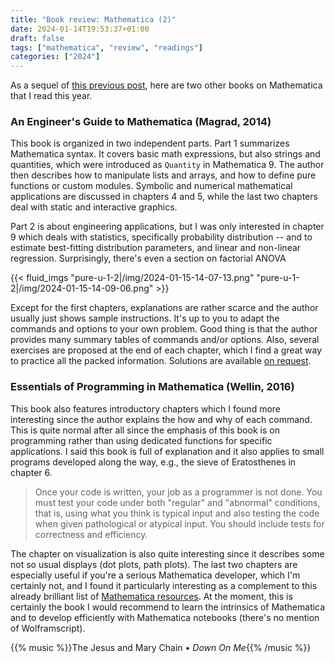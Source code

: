 ```yaml
---
title: "Book review: Mathematica (2)"
date: 2024-01-14T19:53:37+01:00
draft: false
tags: ["mathematica", "review", "readings"]
categories: ["2024"]
---
```


As a sequel of [this previous post](/post/mathematica-book-review), here are two other books on Mathematica that I read this year.

### An Engineer's Guide to Mathematica (Magrad, 2014)

This book is organized in two independent parts. Part 1 summarizes Mathematica syntax. It covers basic math expressions, but also strings and quantities, which were introduced as `Quantity` in Mathematica 9. The author then describes how to manipulate lists and arrays, and how to define pure functions or custom modules. Symbolic and numerical mathematical applications are discussed in chapters 4 and 5, while the last two chapters deal with static and interactive graphics.

Part 2 is about engineering applications, but I was only interested in chapter 9 which deals with statistics, specifically probability distribution -- and to estimate best-fitting distribution parameters, and linear and non-linear regression. Surprisingly, there's even a section on factorial ANOVA

{{< fluid_imgs "pure-u-1-2|/img/2024-01-15-14-07-13.png"
               "pure-u-1-2|/img/2024-01-15-14-09-06.png" >}}

Except for the first chapters, explanations are rather scarce and the author usually just shows sample instructions. It's up to you to adapt the commands and options to your own problem. Good thing is that the author provides many summary tables of commands and/or options. Also, several exercises are proposed at the end of each chapter, which I find a great way to practice all the packed information. Solutions are available [on request](https://www.wiley.com//legacy/wileychi/magrab/).

### Essentials of Programming in Mathematica (Wellin, 2016)

This book also features introductory chapters which I found more interesting since the author explains the how and why of each command. This is quite normal after all since the emphasis of this book is on programming rather than using dedicated functions for specific applications. I said this book is full of explanation and it also applies to small programs developed along the way, e.g., the sieve of Eratosthenes in chapter 6.

> Once your code is written, your job as a programmer is not done. You must test your code under both "regular" and "abnormal" conditions, that is, using what you think is typical input and also testing the code when given pathological or atypical input. You should include tests for correctness and efficiency.

The chapter on visualization is also quite interesting since it describes some not so usual displays (dot plots, path plots). The last two chapters are especially useful if you're a serious Mathematica developer, which I'm certainly not, and I found it particularly interesting as a complement to this already brilliant list of [Mathematica resources](https://mathematica.stackexchange.com/questions/18/where-can-i-find-examples-of-good-mathematica-programming-practice). At the moment, this is certainly the book I would recommend to learn the intrinsics of Mathematica and to develop efficiently with Mathematica notebooks (there's no mention of Wolframscript).

{{% music %}}The Jesus and Mary Chain • _Down On Me_{{% /music %}}
